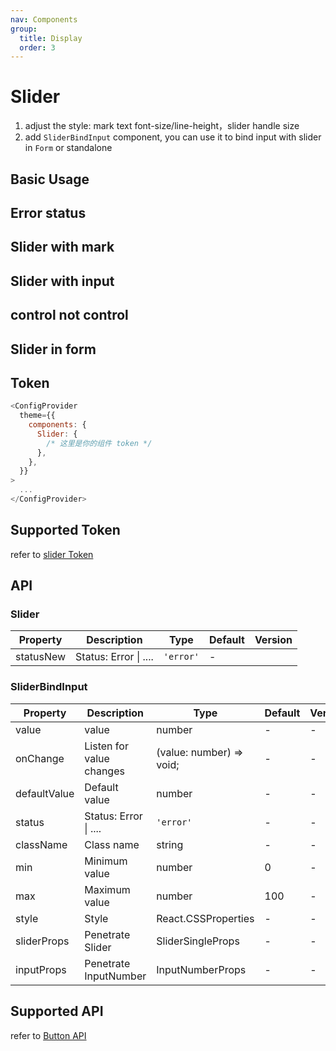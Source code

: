 ```yaml
---
nav: Components
group:
  title: Display
  order: 3
---
```


# Slider

1. adjust the style: mark text font-size/line-height，slider handle size
2. add `SliderBindInput` component, you can use it to bind input with slider in `Form` or standalone

## Basic Usage

<code src="./demos/basic.tsx"></code>

## Error status

<code src="./demos/error.tsx"></code>

## Slider with mark

<code src="./demos/marks.tsx"></code>

## Slider with input

<code src="./demos/withInput.tsx"></code>

## control not control

<code src="./demos/controlNotControl.tsx"></code>

## Slider in form

<code src="./demos/slideInForm.tsx"></code>

## Token

```js
<ConfigProvider
  theme={{
    components: {
      Slider: {
        /* 这里是你的组件 token */
      },
    },
  }}
>
  ...
</ConfigProvider>
```

## Supported Token

refer to [slider Token](https://ant.design/components/slider-cn#%E4%B8%BB%E9%A2%98%E5%8F%98%E9%87%8Fdesign-token)

## API

### Slider

| Property                                 | Description        | Type      | Default | Version |
| ---------------------------------------- | ------------------ | --------- | ------- | ------- |
| status<Badge type='success'>New</Badge> | Status: Error \| .... | `'error'` | -       |

### SliderBindInput

| Property     | Description        | Type                     | Default | Version |
| ------------ | ------------------ | ------------------------ | ------- | ------- |
| value        | value                 | number                   | -       | -       |
| onChange     | Listen for value changes         | (value: number) => void; | -       | -       |
| defaultValue | Default value             | number                   | -       | -       |
| status       | Status: Error \| .... | `'error'`                | -       | -       |
| className    | Class name               | string                   | -       | -       |
| min          | Minimum value             | number                   | 0       | -       |
| max          | Maximum value             | number                   | 100     | -       |
| style        | Style               | React.CSSProperties      | -       | -       |
| sliderProps  | Penetrate Slider        | SliderSingleProps        | -       | -       |
| inputProps   | Penetrate InputNumber   | InputNumberProps         | -       | -       |

## Supported API

refer to [Button API](https://ant.design/components/button-cn#api)
